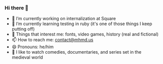 ### Hi there 👋

- 🔭 I’m currently working on internalization at Square
- 🌱 I’m currently learning testing in ruby (it's one of those things I keep putting off)
- 💬 Things that interest me: fonts, video games, history (real and fictional)
- 📫 How to reach me: contact@mhmd.us
- 😄 Pronouns: he/him
- 🎥 I like to watch comedies, documentaries, and series set in the medieval world

<!--
**usmanity/usmanity** is a ✨ _special_ ✨ repository because its `README.md` (this file) appears on your GitHub profile.

Here are some ideas to get you started:
- ⚡ Fun fact: 
-->
